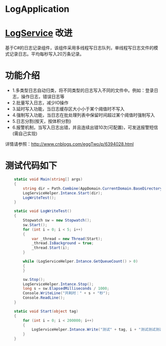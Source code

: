 # LogApplication

# [LogService](https://github.com/eggtwo/LogService) 改进
基于C#的日志记录组件，该组件采用多线程写日志队列，单线程写日志文件的模式记录日志。平均每秒写入20万条记录。

# 功能介绍
* 1.多类型日志自动归类，将不同类型的日志写入不同的文件中。例如：登录日志，操作日志，错误日志等
* 2.批量写入日志，减少IO操作
* 3.延时写入功能，当日志缓存区大小小于某个阈值时不写入
* 4.强制写入功能，当日志在批处理列表中保留时间超过某个阈值时强制写入
* 5.日志分割(按天，按体积分割)
* 6.报警机制，当写入日志出错，并且连续出错10次(可配置)，可发送报警短信(需自己实现)

详情请参照：http://www.cnblogs.com/eggTwo/p/6394028.html

# 测试代码如下
```c#
    static void Main(string[] args)
    {
        string dir = Path.Combine(AppDomain.CurrentDomain.BaseDirectory, "log/");
        LogServiceHelper.Intance.Start(dir);
        LogWriteTest();
    }

    static void LogWriteTest()
    {
        Stopwatch sw = new Stopwatch();
        sw.Start();
        for (int i = 0; i < 5; i++)
        {
            var _thread = new Thread(Start);
            _thread.IsBackground = true;
            _thread.Start(i);
        }

        while (LogServiceHelper.Intance.GetQueueCount() > 0)
        {
        }

        sw.Stop();
        LogServiceHelper.Intance.Stop();
        long s = sw.ElapsedMilliseconds / 1000;
        Console.WriteLine("共耗时：" + s + "秒");
        Console.ReadLine();
    }

    static void Start(object tag)
    {
        for (int i = 0; i < 200000; i++)
        {
            LogServiceHelper.Intance.Write("测试" + tag, i + "测试测试测试测试测试", "sa");
        }
    }
```
